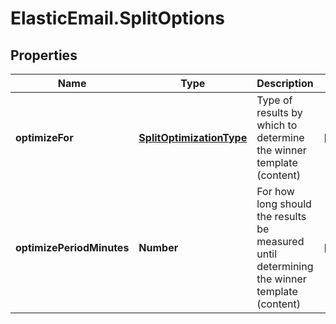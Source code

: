 # ElasticEmail.SplitOptions

## Properties

Name | Type | Description | Notes
------------ | ------------- | ------------- | -------------
**optimizeFor** | [**SplitOptimizationType**](SplitOptimizationType.md) | Type of results by which to determine the winner template (content) | [optional] 
**optimizePeriodMinutes** | **Number** | For how long should the results be measured until determining the winner template (content) | [optional] 



